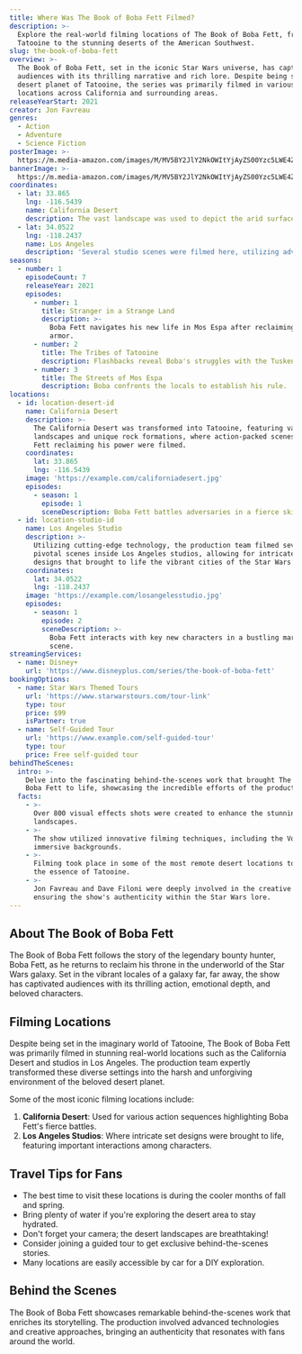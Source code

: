 ```yaml
---
title: Where Was The Book of Boba Fett Filmed?
description: >-
  Explore the real-world filming locations of The Book of Boba Fett, from
  Tatooine to the stunning deserts of the American Southwest.
slug: the-book-of-boba-fett
overview: >-
  The Book of Boba Fett, set in the iconic Star Wars universe, has captivated
  audiences with its thrilling narrative and rich lore. Despite being set on the
  desert planet of Tatooine, the series was primarily filmed in various stunning
  locations across California and surrounding areas.
releaseYearStart: 2021
creator: Jon Favreau
genres:
  - Action
  - Adventure
  - Science Fiction
posterImage: >-
  https://m.media-amazon.com/images/M/MV5BY2JlY2NkOWItYjAyZS00Yzc5LWE4ZWEtMGY2NzBlZDkzNjYzXkEyXkFqcGc@._V1_SX300.jpg
bannerImage: >-
  https://m.media-amazon.com/images/M/MV5BY2JlY2NkOWItYjAyZS00Yzc5LWE4ZWEtMGY2NzBlZDkzNjYzXkEyXkFqcGc@._V1_SX300.jpg
coordinates:
  - lat: 33.865
    lng: -116.5439
    name: California Desert
    description: The vast landscape was used to depict the arid surfaces of Tatooine.
  - lat: 34.0522
    lng: -118.2437
    name: Los Angeles
    description: 'Several studio scenes were filmed here, utilizing advanced sound stages.'
seasons:
  - number: 1
    episodeCount: 7
    releaseYear: 2021
    episodes:
      - number: 1
        title: Stranger in a Strange Land
        description: >-
          Boba Fett navigates his new life in Mos Espa after reclaiming his
          armor.
      - number: 2
        title: The Tribes of Tatooine
        description: Flashbacks reveal Boba's struggles with the Tusken Raiders.
      - number: 3
        title: The Streets of Mos Espa
        description: Boba confronts the locals to establish his rule.
locations:
  - id: location-desert-id
    name: California Desert
    description: >-
      The California Desert was transformed into Tatooine, featuring vast sandy
      landscapes and unique rock formations, where action-packed scenes of Boba
      Fett reclaiming his power were filmed.
    coordinates:
      lat: 33.865
      lng: -116.5439
    image: 'https://example.com/californiadesert.jpg'
    episodes:
      - season: 1
        episode: 1
        sceneDescription: Boba Fett battles adversaries in a fierce skirmish.
  - id: location-studio-id
    name: Los Angeles Studio
    description: >-
      Utilizing cutting-edge technology, the production team filmed several
      pivotal scenes inside Los Angeles studios, allowing for intricate set
      designs that brought to life the vibrant cities of the Star Wars universe.
    coordinates:
      lat: 34.0522
      lng: -118.2437
    image: 'https://example.com/losangelesstudio.jpg'
    episodes:
      - season: 1
        episode: 2
        sceneDescription: >-
          Boba Fett interacts with key new characters in a bustling market
          scene.
streamingServices:
  - name: Disney+
    url: 'https://www.disneyplus.com/series/the-book-of-boba-fett'
bookingOptions:
  - name: Star Wars Themed Tours
    url: 'https://www.starwarstours.com/tour-link'
    type: tour
    price: $99
    isPartner: true
  - name: Self-Guided Tour
    url: 'https://www.example.com/self-guided-tour'
    type: tour
    price: Free self-guided tour
behindTheScenes:
  intro: >-
    Delve into the fascinating behind-the-scenes work that brought The Book of
    Boba Fett to life, showcasing the incredible efforts of the production team.
  facts:
    - >-
      Over 800 visual effects shots were created to enhance the stunning
      landscapes.
    - >-
      The show utilized innovative filming techniques, including the Volume, for
      immersive backgrounds.
    - >-
      Filming took place in some of the most remote desert locations to capture
      the essence of Tatooine.
    - >-
      Jon Favreau and Dave Filoni were deeply involved in the creative process,
      ensuring the show's authenticity within the Star Wars lore.
---
```


## About The Book of Boba Fett

The Book of Boba Fett follows the story of the legendary bounty hunter, Boba Fett, as he returns to reclaim his throne in the underworld of the Star Wars galaxy. Set in the vibrant locales of a galaxy far, far away, the show has captivated audiences with its thrilling action, emotional depth, and beloved characters.

## Filming Locations

Despite being set in the imaginary world of Tatooine, The Book of Boba Fett was primarily filmed in stunning real-world locations such as the California Desert and studios in Los Angeles. The production team expertly transformed these diverse settings into the harsh and unforgiving environment of the beloved desert planet.

Some of the most iconic filming locations include:

1. **California Desert**: Used for various action sequences highlighting Boba Fett's fierce battles.
2. **Los Angeles Studios**: Where intricate set designs were brought to life, featuring important interactions among characters.

## Travel Tips for Fans

- The best time to visit these locations is during the cooler months of fall and spring.
- Bring plenty of water if you're exploring the desert area to stay hydrated.
- Don't forget your camera; the desert landscapes are breathtaking!
- Consider joining a guided tour to get exclusive behind-the-scenes stories.
- Many locations are easily accessible by car for a DIY exploration.

## Behind the Scenes

The Book of Boba Fett showcases remarkable behind-the-scenes work that enriches its storytelling. The production involved advanced technologies and creative approaches, bringing an authenticity that resonates with fans around the world.
